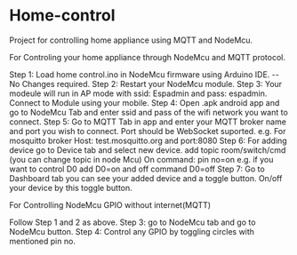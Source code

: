 # Home-control
Project for controlling home appliance using MQTT and NodeMcu.

For Controling your home appliance through NodeMcu and MQTT protocol.

Step 1: Load home control.ino in NodeMcu firmware using Arduino IDE. -- No Changes required.
Step 2: Restart your NodeMcu module.
Step 3: Your modeule will run in AP mode with ssid: Espadmin and pass: espadmin. Connect to Module using your mobile.
Step 4: Open .apk android app and go to NodeMcu Tab and enter ssid and pass of the wifi network you want to connect.
Step 5: Go to MQTT Tab in app and enter your MQTT broker name and port you wish to connect. Port should be WebSocket suported. e.g. For mosquitto broker Host: test.mosquitto.org and port:8080
Step 6: For adding device go to Device tab and select new device. add topic room/switch/cmd (you can change topic in node Mcu) On command: pin no=on e.g. if you want to control D0 add D0=on and off command D0=off
Step 7: Go to Dashboard tab you can see your added device and a toggle button. On/off your device by this toggle button.



For Controlling NodeMcu GPIO without internet(MQTT)

Follow Step 1 and 2 as above.
Step 3: go to NodeMcu tab and go to NodeMcu button.
Step 4: Control any GPIO by toggling circles with mentioned pin no.


